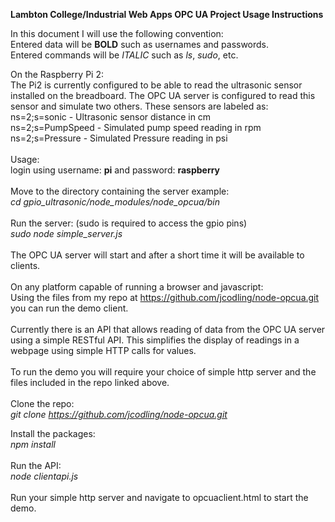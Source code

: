 <strong>Lambton College/Industrial Web Apps OPC UA Project Usage Instructions</strong>

In this document I will use the following convention:<br>
Entered data will be <strong>BOLD</strong> such as usernames and passwords.<br>
Entered commands will be <em>ITALIC</em> such as <em>ls</em>, <em>sudo</em>, etc.<br>

On the Raspberry Pi 2:<br>
The Pi2 is currently configured to be able to read the ultrasonic sensor installed on the breadboard. The OPC UA server is configured to read this sensor and simulate two others. These sensors are labeled as:<br>
ns=2;s=sonic - Ultrasonic sensor distance in cm<br>
ns=2;s=PumpSpeed - Simulated pump speed reading in rpm<br>
ns=2;s=Pressure - Simulated Pressure reading in psi<br>
<br>
Usage:<br>
login using username: <strong>pi</strong> and password: <strong>raspberry</strong><br>
<br>
Move to the directory containing the server example:<br>
<em>cd gpio_ultrasonic/node_modules/node_opcua/bin</em><br>
<br>
Run the server: (sudo is required to access the gpio pins)<br>
<em>sudo node simple_server.js</em><br>
<br>
The OPC UA server will start and after a short time it will be available to clients.<br>
<br>
On any platform capable of running a browser and javascript:<br>
Using the files from my repo at https://github.com/jcodling/node-opcua.git you can run the demo client.<br>
<br>
Currently there is an API that allows reading of data from the OPC UA server using a simple RESTful API. This simplifies the display of readings in a webpage using simple HTTP calls for values.<br>
<br>
To run the demo you will require your choice of simple http server and the files included in the repo linked above.<br>
<br>
Clone the repo:<br>
<em>git clone https://github.com/jcodling/node-opcua.git</em><br>

Install the packages:<br>
<em>npm install</em><br>
<br>
Run the API:<br>
<em>node clientapi.js</em><br>
<br>
Run your simple http server and navigate to opcuaclient.html to start the demo.
